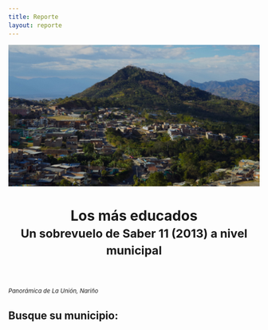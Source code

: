 ```yaml
---
title: Reporte
layout: reporte
---
```


<div id="titulo-reporte" class="container-fluid">
<header>
<img src="pics/la_union.jpg">
<h1>Los más educados<br><small>Un sobrevuelo de Saber 11 (2013) a nivel municipal</small></h1>
</header>
</div>


<div class="container">
<div class="row">
<div class="col-md-4">
	<small><em>Panorámica de La Unión, Nariño</em></small>
</div>
<div class="col-md-8">

<h2>Busque su municipio:</h2>

<div id="formulario"></div>
<div id="tabla-resultados"></div>
</div>
</div>
</div>